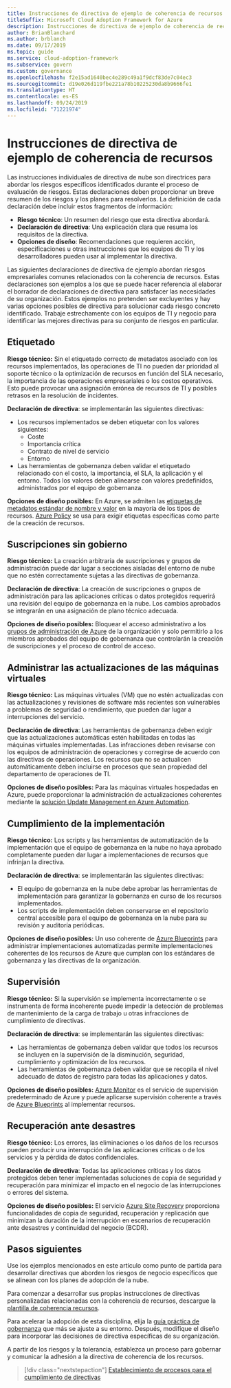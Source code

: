 ```yaml
---
title: Instrucciones de directiva de ejemplo de coherencia de recursos
titleSuffix: Microsoft Cloud Adoption Framework for Azure
description: Instrucciones de directiva de ejemplo de coherencia de recursos
author: BrianBlanchard
ms.author: brblanch
ms.date: 09/17/2019
ms.topic: guide
ms.service: cloud-adoption-framework
ms.subservice: govern
ms.custom: governance
ms.openlocfilehash: f2e15ad1640bec4e289c49a1f9dcf83de7c04ec3
ms.sourcegitcommit: d19e026d119fbe221a78b10225230da8b9666fe1
ms.translationtype: HT
ms.contentlocale: es-ES
ms.lasthandoff: 09/24/2019
ms.locfileid: "71221974"
---
```

# <a name="resource-consistency-sample-policy-statements"></a>Instrucciones de directiva de ejemplo de coherencia de recursos

Las instrucciones individuales de directiva de nube son directrices para abordar los riesgos específicos identificados durante el proceso de evaluación de riesgos. Estas declaraciones deben proporcionar un breve resumen de los riesgos y los planes para resolverlos. La definición de cada declaración debe incluir estos fragmentos de información:

- **Riesgo técnico**: Un resumen del riesgo que esta directiva abordará.
- **Declaración de directiva**: Una explicación clara que resuma los requisitos de la directiva.
- **Opciones de diseño**: Recomendaciones que requieren acción, especificaciones u otras instrucciones que los equipos de TI y los desarrolladores pueden usar al implementar la directiva.

Las siguientes declaraciones de directiva de ejemplo abordan riesgos empresariales comunes relacionados con la coherencia de recursos. Estas declaraciones son ejemplos a los que se puede hacer referencia al elaborar el borrador de declaraciones de directiva para satisfacer las necesidades de su organización. Estos ejemplos no pretenden ser excluyentes y hay varias opciones posibles de directiva para solucionar cada riesgo concreto identificado. Trabaje estrechamente con los equipos de TI y negocio para identificar las mejores directivas para su conjunto de riesgos en particular.

## <a name="tagging"></a>Etiquetado

**Riesgo técnico:** Sin el etiquetado correcto de metadatos asociado con los recursos implementados, las operaciones de TI no pueden dar prioridad al soporte técnico o la optimización de recursos en función del SLA necesario, la importancia de las operaciones empresariales o los costos operativos. Esto puede provocar una asignación errónea de recursos de TI y posibles retrasos en la resolución de incidentes.

**Declaración de directiva**: se implementarán las siguientes directivas:

- Los recursos implementados se deben etiquetar con los valores siguientes:
  - Coste
  - Importancia crítica
  - Contrato de nivel de servicio
  - Entorno
- Las herramientas de gobernanza deben validar el etiquetado relacionado con el costo, la importancia, el SLA, la aplicación y el entorno. Todos los valores deben alinearse con valores predefinidos, administrados por el equipo de gobernanza.

**Opciones de diseño posibles:** En Azure, se admiten las [etiquetas de metadatos estándar de nombre y valor](https://docs.microsoft.com/azure/azure-resource-manager/resource-group-using-tags) en la mayoría de los tipos de recursos. [Azure Policy](https://docs.microsoft.com/azure/governance/policy/overview) se usa para exigir etiquetas específicas como parte de la creación de recursos.

## <a name="ungoverned-subscriptions"></a>Suscripciones sin gobierno

**Riesgo técnico:** La creación arbitraria de suscripciones y grupos de administración puede dar lugar a secciones aisladas del entorno de nube que no estén correctamente sujetas a las directivas de gobernanza.

**Declaración de directiva**: La creación de suscripciones o grupos de administración para las aplicaciones críticas o datos protegidos requerirá una revisión del equipo de gobernanza en la nube. Los cambios aprobados se integrarán en una asignación de plano técnico adecuada.

**Opciones de diseño posibles:** Bloquear el acceso administrativo a los [grupos de administración de Azure](https://docs.microsoft.com/azure/governance/management-groups) de la organización y solo permitirlo a los miembros aprobados del equipo de gobernanza que controlarán la creación de suscripciones y el proceso de control de acceso.

## <a name="manage-updates-to-virtual-machines"></a>Administrar las actualizaciones de las máquinas virtuales

**Riesgo técnico:** Las máquinas virtuales (VM) que no estén actualizadas con las actualizaciones y revisiones de software más recientes son vulnerables a problemas de seguridad o rendimiento, que pueden dar lugar a interrupciones del servicio.

**Declaración de directiva**: Las herramientas de gobernanza deben exigir que las actualizaciones automáticas estén habilitadas en todas las máquinas virtuales implementadas. Las infracciones deben revisarse con los equipos de administración de operaciones y corregirse de acuerdo con las directivas de operaciones. Los recursos que no se actualicen automáticamente deben incluirse en procesos que sean propiedad del departamento de operaciones de TI.

**Opciones de diseño posibles:** Para las máquinas virtuales hospedadas en Azure, puede proporcionar la administración de actualizaciones coherentes mediante la [solución Update Management en Azure Automation](https://docs.microsoft.com/azure/automation/automation-update-management).

## <a name="deployment-compliance"></a>Cumplimiento de la implementación

**Riesgo técnico:** Los scripts y las herramientas de automatización de la implementación que el equipo de gobernanza en la nube no haya aprobado completamente pueden dar lugar a implementaciones de recursos que infrinjan la directiva.

**Declaración de directiva**: se implementarán las siguientes directivas:

- El equipo de gobernanza en la nube debe aprobar las herramientas de implementación para garantizar la gobernanza en curso de los recursos implementados.
- Los scripts de implementación deben conservarse en el repositorio central accesible para el equipo de gobernanza en la nube para su revisión y auditoría periódicas.

**Opciones de diseño posibles:** Un uso coherente de [Azure Blueprints](https://docs.microsoft.com/azure/governance/blueprints) para administrar implementaciones automatizadas permite implementaciones coherentes de los recursos de Azure que cumplan con los estándares de gobernanza y las directivas de la organización.

## <a name="monitoring"></a>Supervisión

**Riesgo técnico:** Si la supervisión se implementa incorrectamente o se instrumenta de forma incoherente puede impedir la detección de problemas de mantenimiento de la carga de trabajo u otras infracciones de cumplimiento de directivas.

**Declaración de directiva**: se implementarán las siguientes directivas:

- Las herramientas de gobernanza deben validar que todos los recursos se incluyen en la supervisión de la disminución, seguridad, cumplimiento y optimización de los recursos.
- Las herramientas de gobernanza deben validar que se recopila el nivel adecuado de datos de registro para todas las aplicaciones y datos.

**Opciones de diseño posibles:** [Azure Monitor](https://docs.microsoft.com/azure/azure-monitor/overview) es el servicio de supervisión predeterminado de Azure y puede aplicarse supervisión coherente a través de [Azure Blueprints](https://docs.microsoft.com/azure/governance/blueprints) al implementar recursos.

## <a name="disaster-recovery"></a>Recuperación ante desastres

**Riesgo técnico:** Los errores, las eliminaciones o los daños de los recursos pueden producir una interrupción de las aplicaciones críticas o de los servicios y la pérdida de datos confidenciales.

**Declaración de directiva**: Todas las aplicaciones críticas y los datos protegidos deben tener implementadas soluciones de copia de seguridad y recuperación para minimizar el impacto en el negocio de las interrupciones o errores del sistema.

**Opciones de diseño posibles:** El servicio [Azure Site Recovery](https://docs.microsoft.com/azure/site-recovery/site-recovery-overview) proporciona funcionalidades de copia de seguridad, recuperación y replicación que minimizan la duración de la interrupción en escenarios de recuperación ante desastres y continuidad del negocio (BCDR).

## <a name="next-steps"></a>Pasos siguientes

Use los ejemplos mencionados en este artículo como punto de partida para desarrollar directivas que aborden los riesgos de negocio específicos que se alinean con los planes de adopción de la nube.

Para comenzar a desarrollar sus propias instrucciones de directivas personalizadas relacionadas con la coherencia de recursos, descargue la [plantilla de coherencia recursos](./template.md).

Para acelerar la adopción de esta disciplina, elija la [guía práctica de gobernanza](../guides/index.md) que más se ajuste a su entorno. Después, modifique el diseño para incorporar las decisiones de directiva específicas de su organización.

A partir de los riesgos y la tolerancia, establezca un proceso para gobernar y comunicar la adhesión a la directiva de coherencia de los recursos.

> [!div class="nextstepaction"]
> [Establecimiento de procesos para el cumplimiento de directivas](./compliance-processes.md)
